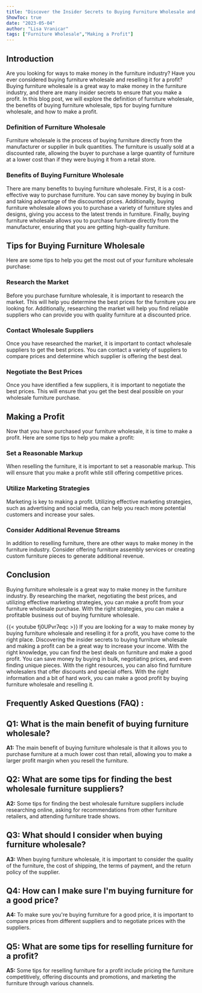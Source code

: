 ```yaml
---
title: "Discover the Insider Secrets to Buying Furniture Wholesale and Making a Profit!"
ShowToc: true 
date: "2023-05-04"
author: "Lisa Vranicar" 
tags: ["Furniture Wholesale","Making a Profit"]
---
```

## Introduction 
Are you looking for ways to make money in the furniture industry? Have you ever considered buying furniture wholesale and reselling it for a profit? Buying furniture wholesale is a great way to make money in the furniture industry, and there are many insider secrets to ensure that you make a profit. In this blog post, we will explore the definition of furniture wholesale, the benefits of buying furniture wholesale, tips for buying furniture wholesale, and how to make a profit. 

### Definition of Furniture Wholesale 
Furniture wholesale is the process of buying furniture directly from the manufacturer or supplier in bulk quantities. The furniture is usually sold at a discounted rate, allowing the buyer to purchase a large quantity of furniture at a lower cost than if they were buying it from a retail store.

### Benefits of Buying Furniture Wholesale 
There are many benefits to buying furniture wholesale. First, it is a cost-effective way to purchase furniture. You can save money by buying in bulk and taking advantage of the discounted prices. Additionally, buying furniture wholesale allows you to purchase a variety of furniture styles and designs, giving you access to the latest trends in furniture. Finally, buying furniture wholesale allows you to purchase furniture directly from the manufacturer, ensuring that you are getting high-quality furniture.

## Tips for Buying Furniture Wholesale 
Here are some tips to help you get the most out of your furniture wholesale purchase: 

### Research the Market 
Before you purchase furniture wholesale, it is important to research the market. This will help you determine the best prices for the furniture you are looking for. Additionally, researching the market will help you find reliable suppliers who can provide you with quality furniture at a discounted price.

### Contact Wholesale Suppliers 
Once you have researched the market, it is important to contact wholesale suppliers to get the best prices. You can contact a variety of suppliers to compare prices and determine which supplier is offering the best deal.

### Negotiate the Best Prices 
Once you have identified a few suppliers, it is important to negotiate the best prices. This will ensure that you get the best deal possible on your wholesale furniture purchase.

## Making a Profit 
Now that you have purchased your furniture wholesale, it is time to make a profit. Here are some tips to help you make a profit: 

### Set a Reasonable Markup 
When reselling the furniture, it is important to set a reasonable markup. This will ensure that you make a profit while still offering competitive prices.

### Utilize Marketing Strategies 
Marketing is key to making a profit. Utilizing effective marketing strategies, such as advertising and social media, can help you reach more potential customers and increase your sales.

### Consider Additional Revenue Streams 
In addition to reselling furniture, there are other ways to make money in the furniture industry. Consider offering furniture assembly services or creating custom furniture pieces to generate additional revenue.

## Conclusion 
Buying furniture wholesale is a great way to make money in the furniture industry. By researching the market, negotiating the best prices, and utilizing effective marketing strategies, you can make a profit from your furniture wholesale purchase. With the right strategies, you can make a profitable business out of buying furniture wholesale.

{{< youtube fj0UPvr7eqc >}} 
If you are looking for a way to make money by buying furniture wholesale and reselling it for a profit, you have come to the right place. Discovering the insider secrets to buying furniture wholesale and making a profit can be a great way to increase your income. With the right knowledge, you can find the best deals on furniture and make a good profit. You can save money by buying in bulk, negotiating prices, and even finding unique pieces. With the right resources, you can also find furniture wholesalers that offer discounts and special offers. With the right information and a bit of hard work, you can make a good profit by buying furniture wholesale and reselling it.

## Frequently Asked Questions (FAQ) :
## Q1: What is the main benefit of buying furniture wholesale?

**A1:** The main benefit of buying furniture wholesale is that it allows you to purchase furniture at a much lower cost than retail, allowing you to make a larger profit margin when you resell the furniture. 

## Q2: What are some tips for finding the best wholesale furniture suppliers?

**A2:** Some tips for finding the best wholesale furniture suppliers include researching online, asking for recommendations from other furniture retailers, and attending furniture trade shows. 

## Q3: What should I consider when buying furniture wholesale?

**A3:** When buying furniture wholesale, it is important to consider the quality of the furniture, the cost of shipping, the terms of payment, and the return policy of the supplier. 

## Q4: How can I make sure I'm buying furniture for a good price?

**A4:** To make sure you're buying furniture for a good price, it is important to compare prices from different suppliers and to negotiate prices with the suppliers. 

## Q5: What are some tips for reselling furniture for a profit?

**A5:** Some tips for reselling furniture for a profit include pricing the furniture competitively, offering discounts and promotions, and marketing the furniture through various channels.




